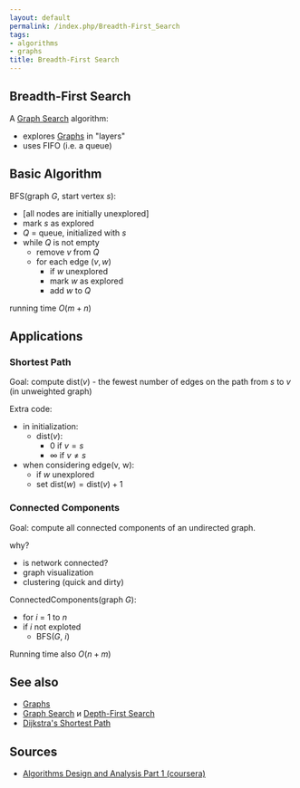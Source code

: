 ```yaml
---
layout: default
permalink: /index.php/Breadth-First_Search
tags:
- algorithms
- graphs
title: Breadth-First Search
---
```

## Breadth-First Search
A [Graph Search](Graph_Search) algorithm:
- explores [Graphs](Graphs) in "layers"
- uses FIFO (i.e. a queue)

## Basic Algorithm
BFS(graph $G$, start vertex $s$):
- [all nodes are initially unexplored]
- mark $s$ as explored
- $Q$ = queue, initialized with $s$
- while $Q$ is not empty
  - remove $v$ from $Q$
  - for each edge $(v, w)$
    - if $w$ unexplored
    - mark $w$ as explored
    - add $w$ to $Q$

running time $O(m + n)$

## Applications
### Shortest Path
Goal: compute $\text{dist}(v)$ - the fewest number of edges on the path from $s$ to $v$ (in unweighted graph)

Extra code:
- in initialization:
  - $\text{dist}(v)$:
    - $0$ if $v = s$
    - $\infty$ if $v \ne s$
- when considering edge(v, w):
  - if $w$ unexplored
  - set $\text{dist}(w) = \text{dist}(v) + 1$


### Connected Components
Goal: compute all connected components of an undirected graph.

why?
- is network connected?
- graph visualization
- clustering (quick and dirty)

ConnectedComponents(graph $G$):
- for $i$ = 1 to $n$
- if $i$ not exploted
  - BFS($G$, $i$)

Running time also $O(n + m)$

## See also
- [Graphs](Graphs)
- [Graph Search](Graph_Search) и [Depth-First Search](Depth-First_Search)
- [Dijkstra's Shortest Path](Dijkstra's_Shortest_Path)


## Sources
- [Algorithms Design and Analysis Part 1 (coursera)](Algorithms_Design_and_Analysis_Part_1_(coursera))
